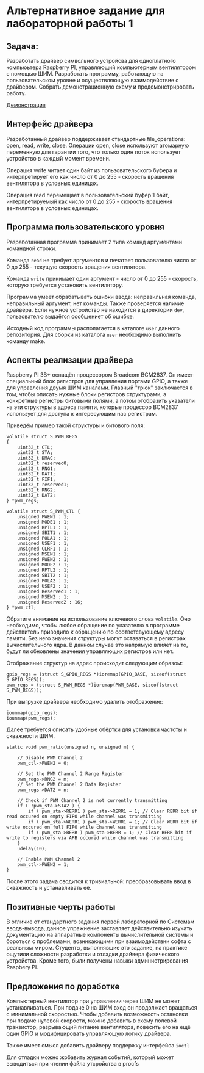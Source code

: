# Альтернативное задание для лабораторной работы 1

## Задача:
Разработать драйвер символьного устройсва для одноплатного компьюьтера Raspberry PI, управляющий компьютерным вентилятором с помощью ШИМ.
Разработать программу, работающую на пользовательском уровне и осуществляющую взаимодействие с драйвером.
Собрать демонстрационную схему и продемонстрировать работу.

[Демонстрация](https://youtu.be/ez0I1_m163k)

## Интерфейс драйвера
Разработанный драйвер поддерживает стандартные file_operations: open, read, write, close. Операции open, close используют атомарную переменную для гарантии того, что только один поток использует устройство в каждый момент времени.

Операция write читает один байт из пользовательского буфера и интерпретирует его как число от 0 до 255 - скорость вращения вентилятора в условных единицах.

Операция read перемещает в пользовательский буфер 1 байт, интерпретируемый как число от 0 до 255 - скорость вращения вентилятора в условных единицах.

## Программа пользовательского уровня
Разработанная программа принимает 2 типа команд аргументами командной строки. 

Команда `read` не требует аргументов и печатает пользователю число от 0 до 255 - текущую скорость вращения вентилятора.

Команда `write` принимает один аргумент - число от 0 до 255 - скорость, которую требуется установить вентилятору.

Программа умеет обрабатывать ошибки ввода: неправильная команда, неправильный аргумент, нет команды. 
Также проверяется наличие драйвера. 
Если нужное устройство не находится в директории `dev`, пользователю выдаётся сообщениет об ошибке.

Исходный код программы располагается в каталоге `user` данного репозитория.
Для сборки из каталога `user` необходимо выполнить команду make.

## Аспекты реализации драйвера
Raspberry PI 3B+ оснащён процессором Broadcom BCM2837. Он имеет специальный блок регистров для управления портами GPIO, а также для управления двумя ШИМ каналами. Главный "трюк" заключается в том, чтобы описать нужные блоки регистров структурами, а конкретные регистры битовыми полями, а потом отобразить указатели на эти структуры в адреса памяти, которые процессор BCM2837 использует для доступа к интересующим нас регистрам.

Приведём пример такой структуры и битового поля:
```
volatile struct S_PWM_REGS
{
    uint32_t CTL;
    uint32_t STA;
    uint32_t DMAC;
    uint32_t reserved0;
    uint32_t RNG1;
    uint32_t DAT1;
    uint32_t FIF1;
    uint32_t reserved1;
    uint32_t RNG2;
    uint32_t DAT2;
} *pwm_regs;

volatile struct S_PWM_CTL {
    unsigned PWEN1 : 1;
    unsigned MODE1 : 1;
    unsigned RPTL1 : 1;
    unsigned SBIT1 : 1;
    unsigned POLA1 : 1;
    unsigned USEF1 : 1;
    unsigned CLRF1 : 1;
    unsigned MSEN1 : 1;
    unsigned PWEN2 : 1;
    unsigned MODE2 : 1;
    unsigned RPTL2 : 1;
    unsigned SBIT2 : 1;
    unsigned POLA2 : 1;
    unsigned USEF2 : 1;
    unsigned Reserved1 : 1;
    unsigned MSEN2 : 1;
    unsigned Reserved2 : 16;
} *pwm_ctl;
```

Обратите внимание на использование ключевого слова `volatile`. Оно необходимо, чтобы любое обращение по указателю в программе действитель приводило к обращению по соответсвующему адресу памяти. Без него значения структуры могут оставаться в регистрах вычислительного ядра. В данном случае это напрямую влияет на то, будут ли обновлены значения управляющих регистров или нет.

Отображение структур на адрес происходит следующим образом:
```
gpio_regs = (struct S_GPIO_REGS *)ioremap(GPIO_BASE, sizeof(struct S_GPIO_REGS));
pwm_regs = (struct S_PWM_REGS *)ioremap(PWM_BASE, sizeof(struct S_PWM_REGS));
```

При выгрузке драйвера необходимо удалить отображение:
```
iounmap(gpio_regs);
iounmap(pwm_regs);
```

Далее требуется описать удобные обёртки для установки частоты и скважности ШИМ.
```
static void pwm_ratio(unsigned n, unsigned m) {

    // Disable PWM Channel 2
    pwm_ctl->PWEN2 = 0;

    // Set the PWM Channel 2 Range Register
    pwm_regs->RNG2 = m;
    // Set the PWM Channel 2 Data Register
    pwm_regs->DAT2 = n;

    // Check if PWM Channel 2 is not currently transmitting
    if ( !pwm_sta->STA2 ) {
        if ( pwm_sta->RERR1 ) pwm_sta->RERR1 = 1; // Clear RERR bit if read occured on empty FIFO while channel was transmitting
        if ( pwm_sta->WERR1 ) pwm_sta->WERR1 = 1; // Clear WERR bit if write occured on full FIFO while channel was transmitting
        if ( pwm_sta->BERR ) pwm_sta->BERR = 1; // Clear BERR bit if write to registers via APB occured while channel was transmitting
    }
    udelay(10);

    // Enable PWM Channel 2
    pwm_ctl->PWEN2 = 1;
}
```

После этого задача сводится к тривиальной: преобразовывать ввод в скважность и устанавливать её.

## Позитивные черты работы
В отличие от стандартного задания первой лабораторной по Системам вводв-вывода, данное упражнение заставляет действительно изучать документацию на аппаратные компоненты вычислительной системы и бороться с проблемами, возникающими при взаимодействии софта с реальным миром.
Студенты, выполнявшие это задание, на практике ощутили сложности разработки и отладки драйвера физического устройства. Кроме того, были получены навыки администрирования Raspbery PI.

## Предложения по доработке
Компьютерный вентилятор при управлении через ШИМ не может устанавливаться. При подаче 0 на ШИМ вход он продолжает вращаться с минимальной скоростью.
Чтобы добавить возможность остановки при подаче нулевой скорости, можно добавить в схему полевой транзистор, разрывающий питание вентилятора, повесить его на ещё один GPIO и модифицировать управляющую логику драйвера.

Также имеет смысл добавить драйверу поддержку интерфейса `ioctl`

Для отладки можно жобавить журнал событий, который может выводиться при чтении файла утсройства в procfs
